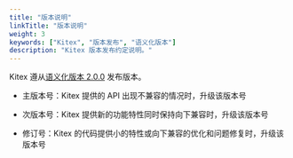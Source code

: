 ```yaml
---
title: "版本说明"
linkTitle: "版本说明"
weight: 3
keywords: ["Kitex", "版本发布", "语义化版本"]
description: "Kitex 版本发布约定说明。"
---
```


Kitex 遵从[语义化版本 2.0.0](https://semver.org/lang/zh-CN/) 发布版本。

- 主版本号：Kitex 提供的 API 出现不兼容的情况时，升级该版本号

- 次版本号：Kitex 提供新的功能特性同时保持向下兼容时，升级该版本号

- 修订号：Kitex 的代码提供小的特性或向下兼容的优化和问题修复时，升级该版本号
